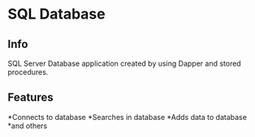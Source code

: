 # SQL Database

## Info
SQL Server Database application created by using Dapper and stored procedures.

## Features

*Connects to database
*Searches in database
*Adds data to database
*and others
